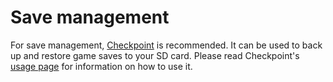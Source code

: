 # Save management

For save management, [Checkpoint](https://github.com/flagbrew/checkpoint/releases) is recommended. It can be used to back up and restore game saves to your SD card. Please read Checkpoint's [usage page](https://github.com/FlagBrew/Checkpoint#usage) for information on how to use it.